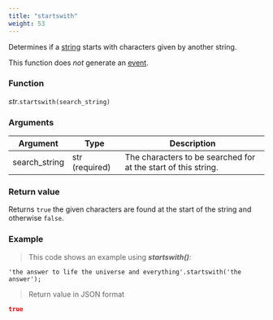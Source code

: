 ```yaml
---
title: "startswith"
weight: 53
---
```


Determines if a [string](..) starts with characters given by another string.

This function does *not* generate an [event](../../../events).

### Function

*str*.`startswith(search_string)`

### Arguments

Argument | Type | Description
-------- | ---- | -----------
search_string | str (required) | The characters to be searched for at the start of this string.

### Return value

Returns `true` the given characters are found at the start of the string and otherwise `false`.

### Example

> This code shows an example using ***startswith()***:

```thingsdb,json_response
'the answer to life the universe and everything'.startswith('the answer');
```

> Return value in JSON format

```json
true
```
